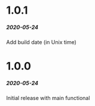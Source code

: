 # 1.0.1  
##### 2020-05-24  
  
Add build date (in Unix time)


# 1.0.0  
##### 2020-05-24  
  
Initial release with main functional  